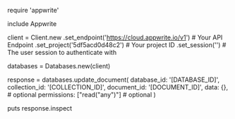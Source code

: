 require 'appwrite'

include Appwrite

client = Client.new
    .set_endpoint('https://cloud.appwrite.io/v1') # Your API Endpoint
    .set_project('5df5acd0d48c2') # Your project ID
    .set_session('') # The user session to authenticate with

databases = Databases.new(client)

response = databases.update_document(
    database_id: '[DATABASE_ID]',
    collection_id: '[COLLECTION_ID]',
    document_id: '[DOCUMENT_ID]',
    data: {}, # optional
    permissions: ["read("any")"] # optional
)

puts response.inspect
